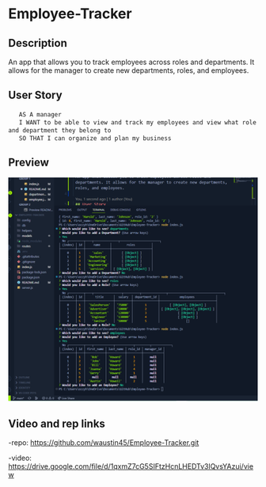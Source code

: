 # Employee-Tracker
 ## Description 
 An app that allows you to track employees across roles and departments. It allows for the manager to create new departments, roles, and employees.

 ## User Story
 ```
    AS A manager
    I WANT to be able to view and track my employees and view what role and department they belong to
    SO THAT I can organize and plan my business
 ```
## Preview
![alt text](./emp-tracker-pic.png)

## Video and rep links
-repo: https://github.com/waustin45/Employee-Tracker.git

-video: https://drive.google.com/file/d/1qxmZ7cG5SIFtzHcnLHEDTv3lQvsYAzui/view

